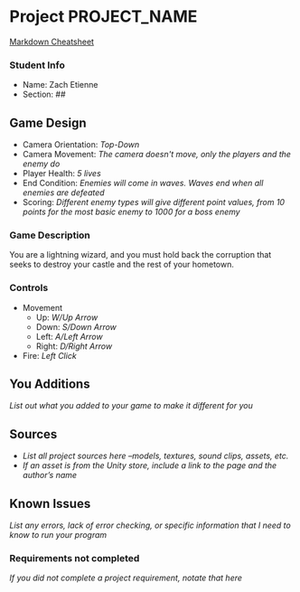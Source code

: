 # Project PROJECT_NAME

[Markdown Cheatsheet](https://github.com/adam-p/markdown-here/wiki/Markdown-Here-Cheatsheet)

### Student Info

-   Name: Zach Etienne
-   Section: ##

## Game Design

-   Camera Orientation: _Top-Down_
-   Camera Movement: _The camera doesn't move, only the players and the enemy do_
-   Player Health: _5 lives_
-   End Condition: _Enemies will come in waves. Waves end when all enemies are defeated_
-   Scoring: _Different enemy types will give different point values, from 10 points for the most basic enemy to 1000 for a boss enemy_

### Game Description

You are a lightning wizard, and you must hold back the corruption that seeks to destroy your castle and the rest of your hometown.

### Controls

-   Movement
    -   Up: _W/Up Arrow_
    -   Down: _S/Down Arrow_
    -   Left: _A/Left Arrow_
    -   Right: _D/Right Arrow_
-   Fire: _Left Click_

## You Additions

_List out what you added to your game to make it different for you_

## Sources

-   _List all project sources here –models, textures, sound clips, assets, etc._
-   _If an asset is from the Unity store, include a link to the page and the author’s name_

## Known Issues

_List any errors, lack of error checking, or specific information that I need to know to run your program_

### Requirements not completed

_If you did not complete a project requirement, notate that here_

